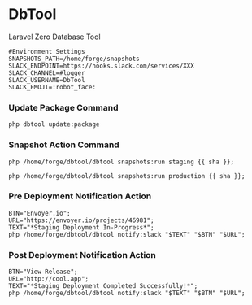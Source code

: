 # DbTool
Laravel Zero Database Tool

```
#Environment Settings
SNAPSHOTS_PATH=/home/forge/snapshots
SLACK_ENDPOINT=https://hooks.slack.com/services/XXX
SLACK_CHANNEL=#logger
SLACK_USERNAME=DbTool
SLACK_EMOJI=:robot_face:
```

### Update Package Command
```
php dbtool update:package
```

### Snapshot Action Command
```
php /home/forge/dbtool/dbtool snapshots:run staging {{ sha }};
```
```
php /home/forge/dbtool/dbtool snapshots:run production {{ sha }};
```

### Pre Deployment Notification Action
```
BTN="Envoyer.io";
URL="https://envoyer.io/projects/46981";
TEXT="*Staging Deployment In-Progress*";
php /home/forge/dbtool/dbtool notify:slack "$TEXT" "$BTN" "$URL";
```


### Post Deployment Notification Action
```
BTN="View Release";
URL="http://cool.app";
TEXT="*Staging Deployment Completed Successfully!*";
php /home/forge/dbtool/dbtool notify:slack "$TEXT" "$BTN" "$URL";
```
